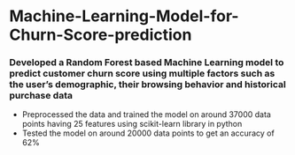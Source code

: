 # Machine-Learning-Model-for-Churn-Score-prediction
### Developed a Random Forest based Machine Learning model to predict customer churn score using multiple factors such as the user’s demographic, their browsing behavior and historical purchase data<br>
<ul>
<li>Preprocessed the data and trained the model on around 37000 data points having 25 features using scikit-learn library in python<br>
<li>Tested the model on around 20000 data points to get an accuracy of 62%
